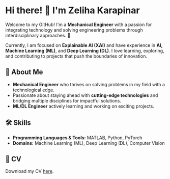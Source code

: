 # Hi there! 👋 I'm Zeliha Karapinar

Welcome to my GitHub! I'm a **Mechanical Engineer** with a passion for integrating technology and solving engineering problems through interdisciplinary approaches. 🚀

Currently, I am focused on **Explainable AI (XAI)** and have experience in **AI, Machine Learning (ML)**, and **Deep Learning (DL)**. I love learning, exploring, and contributing to projects that push the boundaries of innovation.

## 🌟 About Me
- **Mechanical Engineer** who thrives on solving problems in my field with a technological edge.
- Passionate about staying ahead with **cutting-edge technologies** and bridging multiple disciplines for impactful solutions.
- **ML/DL Engineer** actively learning and working on exciting projects.

## 🛠️ Skills
- **Programming Languages & Tools:** MATLAB, Python, PyTorch
- **Domains:** Machine Learning (ML), Deep Learning (DL), Computer Vision

## 📄 CV
Download my CV [here](ZelihaKarapinar_CV.pdf).


